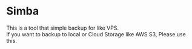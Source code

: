 # Simba

This is a tool that simple backup for like VPS.  
If you want to backup to local or Cloud Storage like AWS S3, Please use this.
